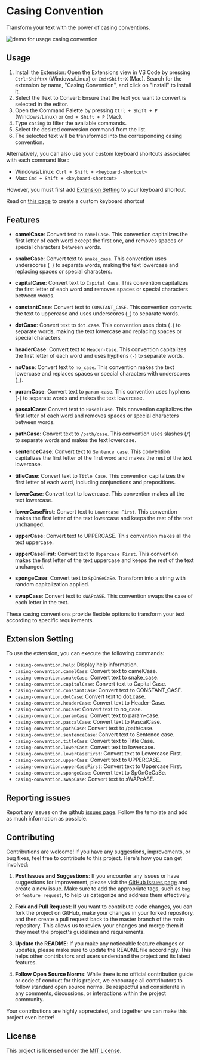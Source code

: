 # Casing Convention

Transform your text with the power of casing conventions.

![demo for usage casing convention](assets/usage.gif)

## Usage
1. Install the Extension: Open the Extensions view in VS Code by pressing `Ctrl+Shift+X` (Windows/Linux) or `Cmd+Shift+X` (Mac). Search for the extension by name, "Casing Convention", and click on "Install" to install it.
2. Select the Text to Convert: Ensure that the text you want to convert is selected in the editor.
3. Open the Command Palette by pressing `Ctrl + Shift + P` (Windows/Linux) or `Cmd + Shift + P` (Mac).
4. Type `casing` to filter the available commands.
5. Select the desired conversion command from the list.
6. The selected text will be transformed into the corresponding casing convention.

Alternatively, you can also use your custom keyboard shortcuts associated with each command like :

- Windows/Linux: `Ctrl + Shift + <keyboard-shortcut>`
- Mac: `Cmd + Shift + <keyboard-shortcut>`

However, you must first add [Extension Setting](#extension-setting) to your keyboard shortcut.

Read on [this page](https://code.visualstudio.com/docs/getstarted/keybindings) to create a custom keyboard shortcut

## Features

- **camelCase**: Convert text to `camelCase`. This convention capitalizes the first letter of each word except the first one, and removes spaces or special characters between words.

- **snakeCase**: Convert text to `snake_case`. This convention uses underscores (`_`) to separate words, making the text lowercase and replacing spaces or special characters.

- **capitalCase**: Convert text to `Capital Case`. This convention capitalizes the first letter of each word and removes spaces or special characters between words.

- **constantCase**: Convert text to `CONSTANT_CASE`. This convention converts the text to uppercase and uses underscores (`_`) to separate words.

- **dotCase**: Convert text to `dot.case`. This convention uses dots (`.`) to separate words, making the text lowercase and replacing spaces or special characters.

- **headerCase**: Convert text to `Header-Case`. This convention capitalizes the first letter of each word and uses hyphens (`-`) to separate words.

- **noCase**: Convert text to `no_case`. This convention makes the text lowercase and replaces spaces or special characters with underscores (`_`).

- **paramCase**: Convert text to `param-case`. This convention uses hyphens (`-`) to separate words and makes the text lowercase.

- **pascalCase**: Convert text to `PascalCase`. This convention capitalizes the first letter of each word and removes spaces or special characters between words.

- **pathCase**: Convert text to `/path/case`. This convention uses slashes (`/`) to separate words and makes the text lowercase.

- **sentenceCase**: Convert text to `Sentence case`. This convention capitalizes the first letter of the first word and makes the rest of the text lowercase.

- **titleCase**: Convert text to `Title Case`. This convention capitalizes the first letter of each word, including conjunctions and prepositions.

- **lowerCase**: Convert text to lowercase. This convention makes all the text lowercase.

- **lowerCaseFirst**: Convert text to `Lowercase First`. This convention makes the first letter of the text lowercase and keeps the rest of the text unchanged.

- **upperCase**: Convert text to UPPERCASE. This convention makes all the text uppercase.

- **upperCaseFirst**: Convert text to `Uppercase First`. This convention makes the first letter of the text uppercase and keeps the rest of the text unchanged.

- **spongeCase**: Convert text to `SpOnGeCaSe`. Transform into a string with random capitalization applied.

- **swapCase**: Convert text to `sWAPcASE`. This convention swaps the case of each letter in the text.

These casing conventions provide flexible options to transform your text according to specific requirements.

## Extension Setting

To use the extension, you can execute the following commands:

- `casing-convention.help`: Display help information.
- `casing-convention.camelCase`: Convert text to camelCase.
- `casing-convention.snakeCase`: Convert text to snake_case.
- `casing-convention.capitalCase`: Convert text to Capital Case.
- `casing-convention.constantCase`: Convert text to CONSTANT_CASE.
- `casing-convention.dotCase`: Convert text to dot.case.
- `casing-convention.headerCase`: Convert text to Header-Case.
- `casing-convention.noCase`: Convert text to no_case.
- `casing-convention.paramCase`: Convert text to param-case.
- `casing-convention.pascalCase`: Convert text to PascalCase.
- `casing-convention.pathCase`: Convert text to /path/case.
- `casing-convention.sentenceCase`: Convert text to Sentence case.
- `casing-convention.titleCase`: Convert text to Title Case.
- `casing-convention.lowerCase`: Convert text to lowercase.
- `casing-convention.lowerCaseFirst`: Convert text to Lowercase First.
- `casing-convention.upperCase`: Convert text to UPPERCASE.
- `casing-convention.upperCaseFirst`: Convert text to Uppercase First.
- `casing-convention.spongeCase`: Convert text to SpOnGeCaSe.
- `casing-convention.swapCase`: Convert text to sWAPcASE.

## Reporting issues
Report any issues on the github [issues page](https://github.com/otnansirk/vscode-casing-convention/issues). Follow the template and add as much information as possible.

## Contributing

Contributions are welcome! If you have any suggestions, improvements, or bug fixes, feel free to contribute to this project. Here's how you can get involved:

1. **Post Issues and Suggestions**: If you encounter any issues or have suggestions for improvement, please visit the [GitHub issues page](https://github.com/otnansirk/vscode-casing-convention/issues) and create a new issue. Make sure to add the appropriate tags, such as `bug` or `feature request`, to help us categorize and address them effectively.

2. **Fork and Pull Request**: If you want to contribute code changes, you can fork the project on GitHub, make your changes in your forked repository, and then create a pull request back to the master branch of the main repository. This allows us to review your changes and merge them if they meet the project's guidelines and requirements.

3. **Update the README**: If you make any noticeable feature changes or updates, please make sure to update the README file accordingly. This helps other contributors and users understand the project and its latest features.

4. **Follow Open Source Norms**: While there is no official contribution guide or code of conduct for this project, we encourage all contributors to follow standard open source norms. Be respectful and considerate in any comments, discussions, or interactions within the project community.

Your contributions are highly appreciated, and together we can make this project even better!

## License

This project is licensed under the [MIT License](https://opensource.org/licenses/MIT).